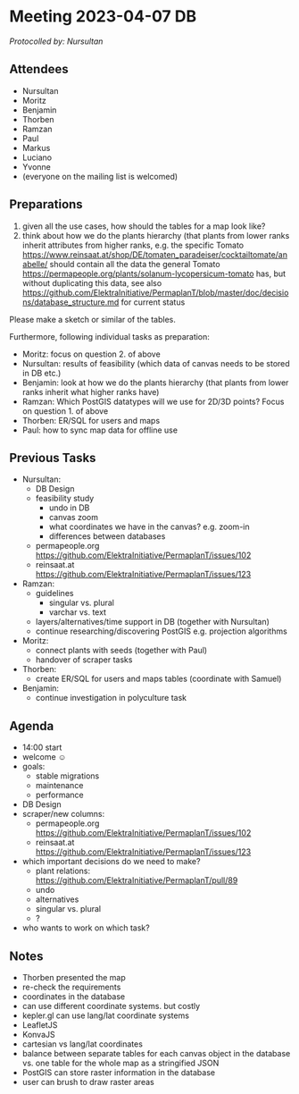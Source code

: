 # Meeting 2023-04-07 DB

_Protocolled by: Nursultan_

## Attendees

-   Nursultan
-   Moritz
-   Benjamin
-   Thorben
-   Ramzan
-   Paul
-   Markus
-   Luciano
-   Yvonne
-   (everyone on the mailing list is welcomed)

## Preparations

1. given all the use cases, how should the tables for a map look like?
2. think about how we do the plants hierarchy (that plants from lower ranks inherit attributes from higher ranks, e.g. the specific Tomato https://www.reinsaat.at/shop/DE/tomaten_paradeiser/cocktailtomate/anabelle/ should contain all the data the general Tomato https://permapeople.org/plants/solanum-lycopersicum-tomato has, but without duplicating this data, see also https://github.com/ElektraInitiative/PermaplanT/blob/master/doc/decisions/database_structure.md for current status

Please make a sketch or similar of the tables.

Furthermore, following individual tasks as preparation:

-   Moritz: focus on question 2. of above
-   Nursultan: results of feasibility (which data of canvas needs to be stored in DB etc.)
-   Benjamin: look at how we do the plants hierarchy (that plants from lower ranks inherit what higher ranks have)
-   Ramzan: Which PostGIS datatypes will we use for 2D/3D points? Focus on question 1. of above
-   Thorben: ER/SQL for users and maps
-   Paul: how to sync map data for offline use

## Previous Tasks

-   Nursultan:
    -   DB Design
    -   feasibility study
        -   undo in DB
        -   canvas zoom
        -   what coordinates we have in the canvas? e.g. zoom-in
        -   differences between databases
    -   permapeople.org https://github.com/ElektraInitiative/PermaplanT/issues/102
    -   reinsaat.at https://github.com/ElektraInitiative/PermaplanT/issues/123
-   Ramzan:
    -   guidelines
        -   singular vs. plural
        -   varchar vs. text
    -   layers/alternatives/time support in DB (together with Nursultan)
    -   continue researching/discovering PostGIS e.g. projection algorithms
-   Moritz:
    -   connect plants with seeds (together with Paul)
    -   handover of scraper tasks
-   Thorben:
    -   create ER/SQL for users and maps tables (coordinate with Samuel)
-   Benjamin:
    -   continue investigation in polyculture task

## Agenda

-   14:00 start
-   welcome ☺️
-   goals:
    -   stable migrations
    -   maintenance
    -   performance
-   DB Design
-   scraper/new columns:
    -   permapeople.org https://github.com/ElektraInitiative/PermaplanT/issues/102
    -   reinsaat.at https://github.com/ElektraInitiative/PermaplanT/issues/123
-   which important decisions do we need to make?
    -   plant relations: https://github.com/ElektraInitiative/PermaplanT/pull/89
    -   undo
    -   alternatives
    -   singular vs. plural
    -   ?
-   who wants to work on which task?

## Notes

-   Thorben presented the map
-   re-check the requirements
-   coordinates in the database
-   can use different coordinate systems. but costly
-   kepler.gl can use lang/lat coordinate systems
-   LeafletJS
-   KonvaJS
-   cartesian vs lang/lat coordinates
-   balance between separate tables for each canvas object in the database vs. one table for the whole map as a stringified JSON
-   PostGIS can store raster information in the database
-   user can brush to draw raster areas
